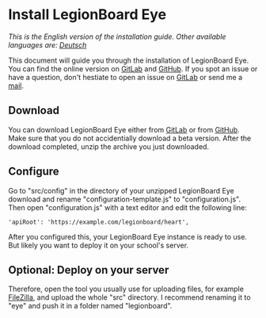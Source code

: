 # Install LegionBoard Eye

*This is the English version of the installation guide. Other available
languages are: [Deutsch](german.md)*

This document will guide you through the installation of LegionBoard Eye.
You can find the online version on
[GitLab](https://gitlab.com/legionboard/eye/blob/master/install/english.md) and
[GitHub](https://github.com/legionboard/eye/blob/master/install/english.md). If
you spot an issue or have a question, don't hestiate to open an issue
on [GitLab](https://gitlab.com/legionboard/eye/issues) or send me a
[mail](mailto:nicoalt@posteo.org).

## Download

You can download LegionBoard Eye either from
[GitLab](https://gitlab.com/legionboard/eye/tags) or from
[GitHub](https://github.com/legionboard/eye/releases). Make sure
that you do not accidentially download a beta version. After the download
completed, unzip the archive you just downloaded.

## Configure

Go to "src/config" in the directory of your unzipped LegionBoard
Eye download and rename "configuration-template.js" to "configuration.js".
Then open "configuration.js" with a text editor and edit the following
line:
```
'apiRoot': 'https://example.com/legionboard/heart',
```

After you configured this, your LegionBoard Eye instance is ready to use.
But likely you want to deploy it on your school's server.

## Optional: Deploy on your server

Therefore, open the tool you usually use for uploading files, for example
[FileZilla](https://filezilla-project.org/), and upload the whole "src"
directory. I recommend renaming it to "eye" and push it in a folder
named "legionboard".
